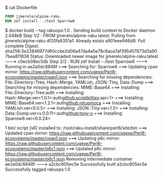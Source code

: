 $ cat Dockerfile

```dockerfile
FROM jjmerelo/alpine-raku
RUN zef install --/test Sparrow6
```

$ docker build --tag rakuops:1.0 .
Sending build context to Docker daemon  2.048kB
Step 1/2 : FROM jjmerelo/alpine-raku
latest: Pulling from jjmerelo/alpine-raku
df20fa9351a1: Already exists
a901eee946d8: Pull complete
Digest: sha256:3e22846977d60ccbe2d06a47da4a5e78c6aca7af395d57873d3a907bea811838
Status: Downloaded newer image for jjmerelo/alpine-raku:latest
 ---> c0ecb08ec5db
Step 2/2 : RUN zef install --/test Sparrow6
 ---> Running in ae2a0dc8848f
===> Searching for: Sparrow6
===> Updating cpan mirror: https://raw.githubusercontent.com/ugexe/Perl6-ecosystems/master/cpan1.json
===> Searching for missing dependencies: File::Directory::Tree, Hash::Merge, YAMLish, JSON::Tiny, Data::Dump
===> Searching for missing dependencies: MIME::Base64
===> Installing: File::Directory::Tree:auth<labster>
===> Installing: Hash::Merge:ver<1.0.1>:auth<github:scriptkitties>:api<1>
===> Installing: MIME::Base64:ver<1.2.1>:auth<github:retupmoca>
===> Installing: YAMLish:ver<0.0.5>
===> Installing: JSON::Tiny:ver<1.0>
===> Installing: Data::Dump:ver<v.0.0.11>:auth<github:tony-o>
===> Installing: Sparrow6:ver<0.0.24>

1 bin/ script [s6] installed to:
/root/raku-install/share/perl6/site/bin
===> Updated cpan mirror: https://raw.githubusercontent.com/ugexe/Perl6-ecosystems/master/cpan1.json
===> Updating p6c mirror: https://raw.githubusercontent.com/ugexe/Perl6-ecosystems/master/p6c1.json
===> Updated p6c mirror: https://raw.githubusercontent.com/ugexe/Perl6-ecosystems/master/p6c1.json
Removing intermediate container ae2a0dc8848f
 ---> a2cbc605ec5e
Successfully built a2cbc605ec5e
Successfully tagged rakuops:1.0
